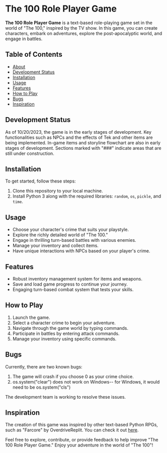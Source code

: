 # The 100 Role Player Game

**The 100 Role Player Game** is a text-based role-playing game set in the world of "The 100," inspired by the TV show. In this game, you can create characters, embark on adventures, explore the post-apocalyptic world, and engage in battles.

## Table of Contents
- [About](#the-100-role-player-game)
- [Development Status](#development-status)
- [Installation](#installation)
- [Usage](#usage)
- [Features](#features)
- [How to Play](#how-to-play)
- [Bugs](#bugs)
- [Inspiration](#inspiration)

## Development Status

As of 10/20/2023, the game is in the early stages of development. Key functionalities such as NPCs and the effects of Tek and other items are being implemented. In-game items and storyline flowchart are also in early stages of development. Sections marked with "###" indicate areas that are still under construction.

## Installation

To get started, follow these steps:

1. Clone this repository to your local machine.
2. Install Python 3 along with the required libraries: `random`, `os`, `pickle`, and `time`.

## Usage

- Choose your character's crime that suits your playstyle.
- Explore the richly detailed world of "The 100."
- Engage in thrilling turn-based battles with various enemies.
- Manage your inventory and collect items.
- Have unique interactions with NPCs based on your player's crime.

## Features

- Robust inventory management system for items and weapons.
- Save and load game progress to continue your journey.
- Engaging turn-based combat system that tests your skills.

## How to Play

1. Launch the game.
2. Select a character crime to begin your adventure.
3. Navigate through the game world by typing commands.
4. Participate in battles by entering attack commands.
5. Manage your inventory using specific commands.

## Bugs

Currently, there are two known bugs: 
1. The game will crash if you choose 0 as your crime choice.
2. os.system("clear") does not work on Windows-- for Windows, it would need to be os.system("cls")

The development team is working to resolve these issues.

## Inspiration

The creation of this game was inspired by other text-based Python RPGs, such as "Farcore" by OverdriveReplit. You can check it out [here](https://replit.com/@OverdriveReplit/Farcore?v=1#main.py).

Feel free to explore, contribute, or provide feedback to help improve "The 100 Role Player Game." Enjoy your adventure in the world of "The 100"!
